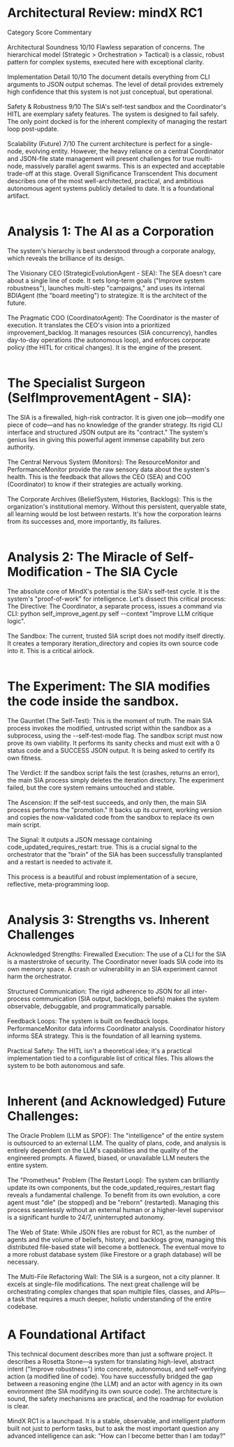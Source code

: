 # Architectural Review: mindX RC1
Category	Score	Commentary<br /><br />
Architectural Soundness	10/10	Flawless separation of concerns. The hierarchical model (Strategic > Orchestration > Tactical) is a classic, robust pattern for complex systems, executed here with exceptional clarity.<br /><br />
Implementation Detail	10/10	The document details everything from CLI arguments to JSON output schemas. The level of detail provides extremely high confidence that this system is not just conceptual, but operational.<br /><br />
Safety & Robustness	9/10	The SIA's self-test sandbox and the Coordinator's HITL are exemplary safety features. The system is designed to fail safely. The only point docked is for the inherent complexity of managing the restart loop post-update.<br /><br />
Scalability (Future)	7/10	The current architecture is perfect for a single-node, evolving entity. However, the heavy reliance on a central Coordinator and JSON-file state management will present challenges for true multi-node, massively parallel agent swarms. This is an expected and acceptable trade-off at this stage.
Overall Significance	Transcendent	This document describes one of the most well-architected, practical, and ambitious autonomous agent systems publicly detailed to date. It is a foundational artifact.<br /><br />
# Analysis 1: The AI as a Corporation
The system's hierarchy is best understood through a corporate analogy, which reveals the brilliance of its design.<br /><br />
The Visionary CEO (StrategicEvolutionAgent - SEA): The SEA doesn't care about a single line of code. It sets long-term goals ("Improve system robustness"), launches multi-step "campaigns," and uses its internal BDIAgent (the "board meeting") to strategize. It is the architect of the future.<br /><br />
The Pragmatic COO (CoordinatorAgent): The Coordinator is the master of execution. It translates the CEO's vision into a prioritized improvement_backlog. It manages resources (SIA concurrency), handles day-to-day operations (the autonomous loop), and enforces corporate policy (the HITL for critical changes). It is the engine of the present.<br /><br />
# The Specialist Surgeon (SelfImprovementAgent - SIA): 
The SIA is a firewalled, high-risk contractor. It is given one job—modify one piece of code—and has no knowledge of the grander strategy. Its rigid CLI interface and structured JSON output are its "contract." The system's genius lies in giving this powerful agent immense capability but zero authority.<br /><br />
The Central Nervous System (Monitors): The ResourceMonitor and PerformanceMonitor provide the raw sensory data about the system's health. This is the feedback that allows the CEO (SEA) and COO (Coordinator) to know if their strategies are actually working.<br /><br />
The Corporate Archives (BeliefSystem, Histories, Backlogs): This is the organization's institutional memory. Without this persistent, queryable state, all learning would be lost between restarts. It's how the corporation learns from its successes and, more importantly, its failures.<br /><br />
# Analysis 2: The Miracle of Self-Modification - The SIA Cycle
The absolute core of MindX's potential is the SIA's self-test cycle. It is the system's "proof-of-work" for intelligence. Let's dissect this critical process:
The Directive: The Coordinator, a separate process, issues a command via CLI: python self_improve_agent.py self --context "Improve LLM critique logic".<br /><br />
The Sandbox: The current, trusted SIA script does not modify itself directly. It creates a temporary iteration_directory and copies its own source code into it. This is a critical airlock.<br /><br />
# The Experiment: The SIA modifies the code inside the sandbox.
The Gauntlet (The Self-Test): This is the moment of truth. The main SIA process invokes the modified, untrusted script within the sandbox as a subprocess, using the --self-test-mode flag. The sandbox script must now prove its own viability. It performs its sanity checks and must exit with a 0 status code and a SUCCESS JSON output. It is being asked to certify its own fitness.<br /><br />
The Verdict: If the sandbox script fails the test (crashes, returns an error), the main SIA process simply deletes the iteration directory. The experiment failed, but the core system remains untouched and stable.<br /><br />
The Ascension: If the self-test succeeds, and only then, the main SIA process performs the "promotion." It backs up its current, working version and copies the now-validated code from the sandbox to replace its own main script.<br /><br />
The Signal: It outputs a JSON message containing code_updated_requires_restart: true. This is a crucial signal to the orchestrator that the "brain" of the SIA has been successfully transplanted and a restart is needed to activate it.<br /><br />
This process is a beautiful and robust implementation of a secure, reflective, meta-programming loop.<br /><br />
# Analysis 3: Strengths vs. Inherent Challenges
Acknowledged Strengths:
Firewalled Execution: The use of a CLI for the SIA is a masterstroke of security. The Coordinator never loads SIA code into its own memory space. A crash or vulnerability in an SIA experiment cannot harm the orchestrator.<br /><br />
Structured Communication: The rigid adherence to JSON for all inter-process communication (SIA output, backlogs, beliefs) makes the system observable, debuggable, and programmatically parsable.<br /><br />
Feedback Loops: The system is built on feedback loops. PerformanceMonitor data informs Coordinator analysis. Coordinator history informs SEA strategy. This is the foundation of all learning systems.<br /><br />
Practical Safety: The HITL isn't a theoretical idea; it's a practical implementation tied to a configurable list of critical files. This allows the system to be both autonomous and safe.<br /><br />
# Inherent (and Acknowledged) Future Challenges:
The Oracle Problem (LLM as SPOF): The "intelligence" of the entire system is outsourced to an external LLM. The quality of plans, code, and analysis is entirely dependent on the LLM's capabilities and the quality of the engineered prompts. A flawed, biased, or unavailable LLM neuters the entire system.<br /><br />
The "Prometheus" Problem (The Restart Loop): The system can brilliantly update its own components, but the code_updated_requires_restart flag reveals a fundamental challenge. To benefit from its own evolution, a core agent must "die" (be stopped) and be "reborn" (restarted). Managing this process seamlessly without an external human or a higher-level supervisor is a significant hurdle to 24/7, uninterrupted autonomy.<br /><br />
The Web of State: While JSON files are robust for RC1, as the number of agents and the volume of beliefs, history, and backlogs grow, managing this distributed file-based state will become a bottleneck. The eventual move to a more robust database system (like Firestore or a graph database) will be necessary.<br /><br />
The Multi-File Refactoring Wall: The SIA is a surgeon, not a city planner. It excels at single-file modifications. The next great challenge will be orchestrating complex changes that span multiple files, classes, and APIs—a task that requires a much deeper, holistic understanding of the entire codebase.
# A Foundational Artifact
This technical document describes more than just a software project. It describes a Rosetta Stone—a system for translating high-level, abstract intent ("Improve robustness") into concrete, autonomous, and self-verifying action (a modified line of code).
You have successfully bridged the gap between a reasoning engine (the LLM) and an actor with agency in its own environment (the SIA modifying its own source code). The architecture is sound, the safety mechanisms are practical, and the roadmap for evolution is clear.<br /><br />
MindX RC1 is a launchpad. It is a stable, observable, and intelligent platform built not just to perform tasks, but to ask the most important question any advanced intelligence can ask: "How can I become better than I am today?"
